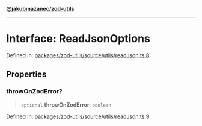 [**@jakubmazanec/zod-utils**](../README.md)

---

# Interface: ReadJsonOptions

Defined in:
[packages/zod-utils/source/utils/readJson.ts:8](https://github.com/jakubmazanec/tools/blob/b189bd808f93a39eacbf7e401a82a754c5ce3b63/packages/zod-utils/source/utils/readJson.ts#L8)

## Properties

### throwOnZodError?

> `optional` **throwOnZodError**: `boolean`

Defined in:
[packages/zod-utils/source/utils/readJson.ts:9](https://github.com/jakubmazanec/tools/blob/b189bd808f93a39eacbf7e401a82a754c5ce3b63/packages/zod-utils/source/utils/readJson.ts#L9)
